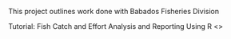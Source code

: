 This project outlines work done with Babados Fisheries Division

Tutorial: Fish Catch and Effort Analysis and Reporting Using R <>
